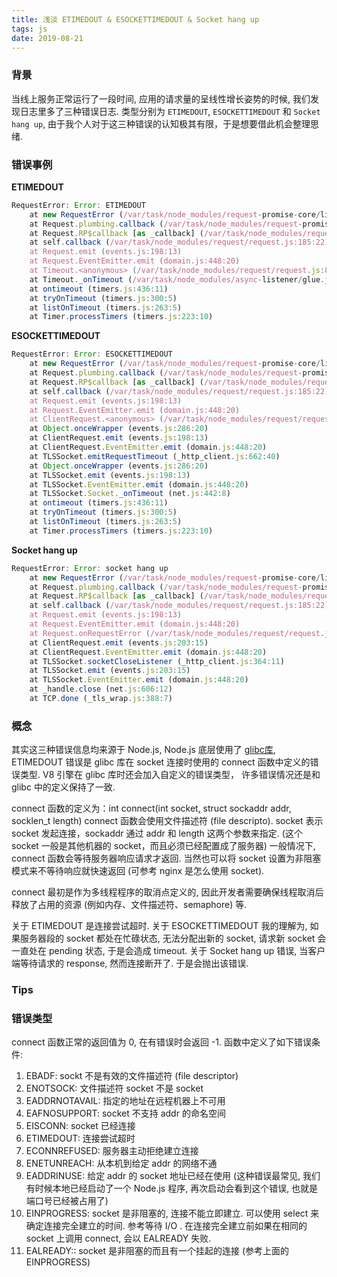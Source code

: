 ```yaml
---
title: 浅淡 ETIMEDOUT & ESOCKETTIMEDOUT & Socket hang up
tags: js
date: 2019-08-21
---
```


### 背景
当线上服务正常运行了一段时间, 应用的请求量的呈线性增长姿势的时候, 我们发现日志里多了三种错误日志. 类型分别为 `ETIMEDOUT`, `ESOCKETTIMEDOUT` 和 `Socket hang up`, 由于我个人对于这三种错误的认知极其有限，于是想要借此机会整理思绪.

### 错误事例
**ETIMEDOUT**
```javascript
RequestError: Error: ETIMEDOUT
    at new RequestError (/var/task/node_modules/request-promise-core/lib/errors.js:14:15)
    at Request.plumbing.callback (/var/task/node_modules/request-promise-core/lib/plumbing.js:87:29)
    at Request.RP$callback [as _callback] (/var/task/node_modules/request-promise-core/lib/plumbing.js:46:31)
    at self.callback (/var/task/node_modules/request/request.js:185:22)
    at Request.emit (events.js:198:13)
    at Request.EventEmitter.emit (domain.js:448:20)
    at Timeout.<anonymous> (/var/task/node_modules/request/request.js:852:16)
    at Timeout._onTimeout (/var/task/node_modules/async-listener/glue.js:188:31)
    at ontimeout (timers.js:436:11)
    at tryOnTimeout (timers.js:300:5)
    at listOnTimeout (timers.js:263:5)
    at Timer.processTimers (timers.js:223:10)
```
**ESOCKETTIMEDOUT**
```javascript
RequestError: Error: ESOCKETTIMEDOUT
    at new RequestError (/var/task/node_modules/request-promise-core/lib/errors.js:14:15)
    at Request.plumbing.callback (/var/task/node_modules/request-promise-core/lib/plumbing.js:87:29)
    at Request.RP$callback [as _callback] (/var/task/node_modules/request-promise-core/lib/plumbing.js:46:31)
    at self.callback (/var/task/node_modules/request/request.js:185:22)
    at Request.emit (events.js:198:13)
    at Request.EventEmitter.emit (domain.js:448:20)
    at ClientRequest.<anonymous> (/var/task/node_modules/request/request.js:819:16)
    at Object.onceWrapper (events.js:286:20)
    at ClientRequest.emit (events.js:198:13)
    at ClientRequest.EventEmitter.emit (domain.js:448:20)
    at TLSSocket.emitRequestTimeout (_http_client.js:662:40)
    at Object.onceWrapper (events.js:286:20)
    at TLSSocket.emit (events.js:198:13)
    at TLSSocket.EventEmitter.emit (domain.js:448:20)
    at TLSSocket.Socket._onTimeout (net.js:442:8)
    at ontimeout (timers.js:436:11)
    at tryOnTimeout (timers.js:300:5)
    at listOnTimeout (timers.js:263:5)
    at Timer.processTimers (timers.js:223:10)
```
**Socket hang up**
```javascript
RequestError: Error: socket hang up
    at new RequestError (/var/task/node_modules/request-promise-core/lib/errors.js:14:15)
    at Request.plumbing.callback (/var/task/node_modules/request-promise-core/lib/plumbing.js:87:29)
    at Request.RP$callback [as _callback] (/var/task/node_modules/request-promise-core/lib/plumbing.js:46:31)
    at self.callback (/var/task/node_modules/request/request.js:185:22)
    at Request.emit (events.js:198:13)
    at Request.EventEmitter.emit (domain.js:448:20)
    at Request.onRequestError (/var/task/node_modules/request/request.js:881:8)
    at ClientRequest.emit (events.js:203:15)
    at ClientRequest.EventEmitter.emit (domain.js:448:20)
    at TLSSocket.socketCloseListener (_http_client.js:364:11)
    at TLSSocket.emit (events.js:203:15)
    at TLSSocket.EventEmitter.emit (domain.js:448:20)
    at _handle.close (net.js:606:12)
    at TCP.done (_tls_wrap.js:388:7)
```

### 概念
其实这三种错误信息均来源于 Node.js, Node.js 底层使用了 [glibc库](http://www.gnu.org/software/libc/), ETIMEDOUT 错误是 glibc 库在 socket 连接时使用的 connect 函数中定义的错误类型. V8 引擎在 glibc 库时还会加入自定义的错误类型， 许多错误情况还是和 glibc 中的定义保持了一致.

connect 函数的定义为：int connect(int socket, struct sockaddr addr, socklen_t length)
connect 函数会使用文件描述符 (file descripto). socket 表示 socket 发起连接，sockaddr 通过 addr 和 length 这两个参数来指定. (这个 socket 一般是其他机器的 socket，而且必须已经配置成了服务器)
一般情况下, connect 函数会等待服务器响应请求才返回. 当然也可以将 socket 设置为非阻塞模式来不等待响应就快速返回 (可参考 nginx 是怎么使用 socket).

connect 最初是作为多线程程序的取消点定义的, 因此开发者需要确保线程取消后释放了占用的资源 (例如内存、文件描述符、semaphore) 等.

关于 ETIMEDOUT 是连接尝试超时.
关于 ESOCKETTIMEDOUT 我的理解为, 如果服务器段的 socket 都处在忙碌状态, 无法分配出新的 socket, 请求新 socket 会一直处在 pending 状态, 于是会造成 timeout.
关于 Socket hang up 错误, 当客户端等待请求的 response, 然而连接断开了. 于是会抛出该错误.


### Tips
### 错误类型
connect 函数正常的返回值为 0, 在有错误时会返回 -1. 函数中定义了如下错误条件:

1. EBADF: sockt 不是有效的文件描述符 (file descriptor)
2. ENOTSOCK: 文件描述符 socket 不是 socket
3. EADDRNOTAVAIL: 指定的地址在远程机器上不可用
4. EAFNOSUPPORT: socket 不支持 addr 的命名空间
5. EISCONN: socket 已经连接
6. ETIMEDOUT: 连接尝试超时
7. ECONNREFUSED: 服务器主动拒绝建立连接
8. ENETUNREACH: 从本机到给定 addr 的网络不通
9. EADDRINUSE: 给定 addr 的 socket 地址已经在使用 (这种错误最常见, 我们有时候本地已经启动了一个 Node.js 程序, 再次启动会看到这个错误, 也就是端口号已经被占用了)
10. EINPROGRESS: socket 是非阻塞的, 连接不能立即建立. 可以使用 select 来确定连接完全建立的时间. 参考等待 I/O . 在连接完全建立前如果在相同的 socket 上调用 connect, 会以 EALREADY 失败.
11. EALREADY:: socket 是非阻塞的而且有一个挂起的连接 (参考上面的 EINPROGRESS)




